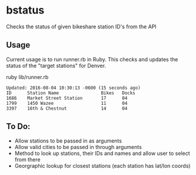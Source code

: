 # bstatus
Checks the status of given bikeshare station ID's from the API

## Usage

Current usage is to run runner.rb in Ruby. This checks and updates the status of the "target stations" for
Denver.

ruby lib/runner.rb

>
```
Updated: 2016-08-04 10:30:13 -0600 (15 seconds ago)
ID   	Station Name			    Bikes	Docks
1686	Market Street Station    	17  	04
1799	1450 Wazee               	11  	04
3397	16th & Chestnut          	14  	04
```


## To Do:

* Allow stations to be passed in as arguments
* Allow valid cities to be passed in through arguments
* Method to look up stations, their IDs and names and allow user to select from there
* Georgraphic lookup for closest stations (each station has lat/lon coords)
